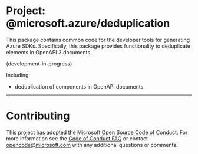 # Project: @microsoft.azure/deduplication

This package contains common code for the developer tools for generating Azure SDKs. Specifically, this package provides
functionality to deduplicate elements in OpenAPI 3 documents.

(development-in-progress)

Including:
- deduplication of components in OpenAPI documents.

----

# Contributing

This project has adopted the [Microsoft Open Source Code of Conduct](https://opensource.microsoft.com/codeofconduct/). For more information see the [Code of Conduct FAQ](https://opensource.microsoft.com/codeofconduct/faq/) or contact [opencode@microsoft.com](mailto:opencode@microsoft.com) with any additional questions or comments.
